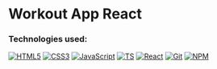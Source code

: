 # Workout App React

### Technologies used:

[![HTML5](https://img.shields.io/badge/-HTML5-E34F26?style=flat-square&logo=html5&logoColor=white)]()
[![CSS3](https://img.shields.io/badge/-CSS3-1572B6?style=flat-square&logo=css3)]()
[![JavaScript](https://img.shields.io/badge/-JavaScript-yellow?style=flat-square&logo=javascript&logoColor=white)]()
[![TS](https://img.shields.io/badge/-TypeScript-007ACC?style=flat-square&logo=typescript)]()
[![React](https://img.shields.io/badge/-React-61DAFB?style=flat-square&logo=react&logoColor=white)]()
[![Git](https://img.shields.io/badge/-Git-F05032?style=flat-square&logo=git&logoColor=white)]()
[![NPM](https://img.shields.io/badge/-NPM-CB3837?style=flat-square&logo=npm&logoColor=white)]()

